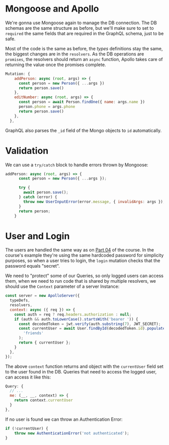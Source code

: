 
# Mongoose and Apollo

We're gonna use Mongoose again to manage the DB connection. The DB schemas are the same structure as before, but we'll make sure to set to `required` the same fields that are required in the GraphQL schema, just to be safe.

Most of the code is the same as before, the *types* definitions stay the same, the biggest changes are in the `resolvers`. As the DB operations are `promises`, the resolvers should return an `async` function, Apollo takes care of returning the value once the promises complete.

```js
Mutation: {
    addPerson: async (root, args) => {
      const person = new Person({ ...args })
      return person.save()
    },
    editNumber: async (root, args) => {
      const person = await Person.findOne({ name: args.name })
      person.phone = args.phone
      return person.save()
    },
  },
```

GraphQL also parses the `_id` field of the Mongo objects to `id` automatically.

# Validation

We can use a `try/catch` block to handle errors thrown by Mongoose:

```js
addPerson: async (root, args) => {
      const person = new Person({ ...args });

      try {
        await person.save();
      } catch (error) {
        throw new UserInputError(error.message, { invalidArgs: args });
      }
      return person;
    }
```

# User and Login

The users are handled the same way as on [Part 04](https://fullstackopen.com/en/part4/token_authentication) of the course. In the course's example they're using the same hardcoded password for simplicity purposes, so when a user tries to login, the `login` mutation checks that the password equals "secret". 

We need to "protect" some of our Queries, so only logged users can access them, when we need to run code that is shared by multiple resolvers, we should use the `Context` parameter of a server Instance:

```js
const server = new ApolloServer({
  typeDefs,
  resolvers,
  context: async ({ req }) => {
    const auth = req ? req.headers.authorization : null;
    if (auth && auth.toLowerCase().startsWith('bearer ')) {
      const decodedToken = jwt.verify(auth.substring(7), JWT_SECRET);
      const currentUser = await User.findById(decodedToken.id).populate(
        'friends'
      );
      return { currentUser };
    }
  },
});
```

The above `context` function returns and object with the `currentUser` field set to the user found in the DB. Queries that need to access the logged user, can access it like this:

```js
Query: {
  // ...
  me: (__, __, context) => {
    return context.currentUser
  }
},
```

If no user is found we can throw an Authentication Error:

```js
if (!currentUser) {
	throw new AuthenticationError('not authenticated');
}
```